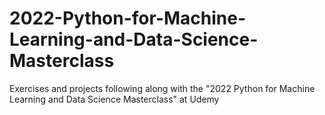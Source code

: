 # 2022-Python-for-Machine-Learning-and-Data-Science-Masterclass
Exercises and projects following along with the "2022 Python for Machine Learning and Data Science Masterclass" at Udemy
